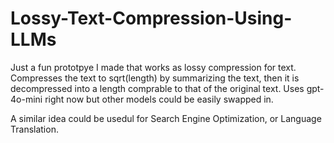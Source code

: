 # Lossy-Text-Compression-Using-LLMs
Just a fun prototpye I made that works as lossy compression for text. 
Compresses the text to sqrt(length) by summarizing the text, then it is decompressed into a length comprable to that of the original text.
Uses gpt-4o-mini right now but other models could be easily swapped in.

A similar idea could be usedul for Search Engine Optimization, or Language Translation.
